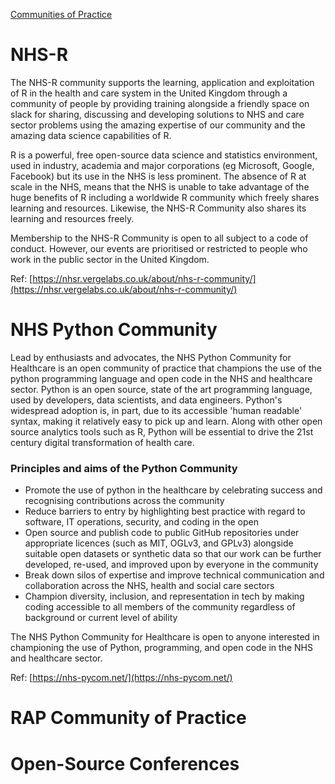 [Communities of Practice](https://github.com/nhs-pycom/open-source-explained/blob/main/6.communities-of-practice.md)
 
 # NHS-R
 
The NHS-R community supports the learning, application and exploitation of R in the health and care system in the United Kingdom through a community of people by providing  training alongside a friendly space on slack for sharing, discussing and developing solutions to NHS and care sector problems using the amazing expertise of our community and the amazing data science capabilities of R.

R  is a powerful, free open-source data science and statistics environment, used in industry, academia and major corporations (eg Microsoft, Google, Facebook) but its use in the NHS is less prominent. The absence of R at scale in the NHS, means that the NHS is unable to take advantage of the huge benefits of R including a worldwide R community which freely shares learning and resources. Likewise, the NHS-R Community also shares its learning and resources freely.

Membership to the NHS-R Community is open to all subject to a code of conduct. However, our events are prioritised  or restricted to people who work in the public sector in the United Kingdom.

Ref: [https://nhsr.vergelabs.co.uk/about/nhs-r-community/](https://nhsr.vergelabs.co.uk/about/nhs-r-community/)
 
# NHS Python Community

Lead by enthusiasts and advocates, the NHS Python Community for Healthcare is an open community of practice that champions the use of the python programming language and open code in the NHS and healthcare sector. Python is an open source, state of the art programming language, used by developers, data scientists, and data engineers. Python's widespread adoption is, in part, due to its accessible 'human readable' syntax, making it relatively easy to pick up and learn. Along with other open source analytics tools such as R, Python will be essential to drive the 21st century digital transformation of health care.

### Principles and aims of the Python Community 
- Promote the use of python in the healthcare by celebrating success and recognising contributions across the community
- Reduce barriers to entry by highlighting best practice with regard to software, IT operations, security, and coding in the open
- Open source and publish code to public GitHub repositories under appropriate licences (such as MIT, OGLv3, and GPLv3) alongside suitable open datasets or synthetic data so that our work can be further developed, re-used, and improved upon by everyone in the community
- Break down silos of expertise and improve technical communication and collaboration across the NHS, health and social care sectors
- Champion diversity, inclusion, and representation in tech by making coding accessible to all members of the community regardless of background or current level of ability 

The NHS Python Community for Healthcare is open to anyone interested in championing the use of Python, programming, and open code in the NHS and healthcare sector.

Ref: [https://nhs-pycom.net/](https://nhs-pycom.net/)

# RAP Community of Practice
 
# Open-Source Conferences
